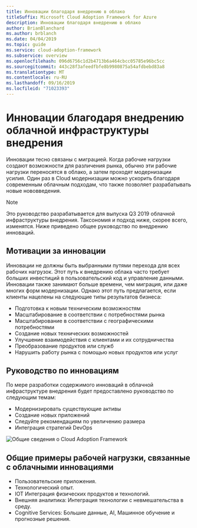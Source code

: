 ```yaml
---
title: Инновации благодаря внедрению в облако
titleSuffix: Microsoft Cloud Adoption Framework for Azure
description: Инновации благодаря внедрению в облако
author: BrianBlanchard
ms.author: brblanch
ms.date: 04/04/2019
ms.topic: guide
ms.service: cloud-adoption-framework
ms.subservice: overview
ms.openlocfilehash: 096d6756c1d2b4713b6a464cbcc05785e96bc5cc
ms.sourcegitcommit: 443c28f3afeedfbfe8b9980875a54afdbebd83a8
ms.translationtype: MT
ms.contentlocale: ru-RU
ms.lasthandoff: 09/16/2019
ms.locfileid: "71023393"
---
```

# <a name="innovation-through-cloud-adoption-in-the-cloud-adoption-framework"></a>Инновации благодаря внедрению облачной инфраструктуры внедрения

Инновации тесно связаны с миграцией. Когда рабочие нагрузки создают возможности для различения рынка, обычно эти рабочие нагрузки переносятся в облако, а затем проходят модернизации усилия. Один раз в Cloud модернизации можно ускорить благодаря современным облачным подходам, что также позволяет разрабатывать новые нововведения.

> [!NOTE]
> Это руководство разрабатывается для выпуска Q3 2019 облачной инфраструктуры внедрения. Таксономия и подход ниже, скорее всего, изменятся. Ниже приведено общее руководство по внедрению инноваций.

## <a name="motivations-behind-innovation"></a>Мотивации за инновации

Инновации не должны быть выбранными путями перехода для всех рабочих нагрузок. Этот путь к внедрению облака часто требует больших инвестиций в пользовательский код и управление данными. Инновации также занимают больше времени, чем миграция, или даже многих форм модернизации. Однако этот путь предлагается, если клиенты нацелены на следующие типы результатов бизнеса:

- Подготовка к новым техническим возможностям
- Масштабирование в соответствии с потребностями рынка
- Масштабирование в соответствии с географическими потребностями
- Создание новых технических возможностей
- Улучшение взаимодействия с клиентами и их сотрудничества
- Преобразование продуктов или служб
- Нарушить работу рынка с помощью новых продуктов или услуг

## <a name="innovation-guidance"></a>Руководство по инновациям

По мере разработки содержимого инноваций в облачной инфраструктуре внедрения будет предоставлено руководство по следующим темам:

- Модернизировать существующие активы
- Создание новых приложений
- Следуйте рекомендациям по увеличению размера
- Интеграция стратегий DevOps

![Общие сведения о Cloud Adoption Framework](../_images/caf-overview.png)

## <a name="common-workload-examples-associated-with-a-cloud-innovation"></a>Общие примеры рабочей нагрузки, связанные с облачными инновациями

- Пользовательские приложения.
- Технологический опыт.
- IOT Интеграция физических продуктов и технологий.
- Внешняя аналитика: Интеграция технологии с невмешательства в среду.
- Cognitive Services: Большие данные, AI, Машинное обучение и прогнозные решения.
